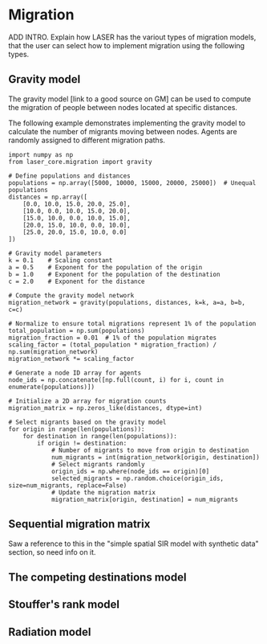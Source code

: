 # Migration

ADD INTRO. Explain how LASER has the variout types of migration models, that the user can select how to implement migration using the following types.


## Gravity model

<!-- is this the "gravity migration model matrix" referred to in the "simple spatial SIR model with synthetic data" section? If so, is it an importable component?? -->

The gravity model [link to a good source on GM] can be used to compute the migration of people between nodes located at specific distances.


The following example demonstrates implementing the gravity model to calculate the number of migrants moving between nodes. Agents are randomly assigned to different migration paths.

```
import numpy as np
from laser_core.migration import gravity

# Define populations and distances
populations = np.array([5000, 10000, 15000, 20000, 25000])  # Unequal populations
distances = np.array([
    [0.0, 10.0, 15.0, 20.0, 25.0],
    [10.0, 0.0, 10.0, 15.0, 20.0],
    [15.0, 10.0, 0.0, 10.0, 15.0],
    [20.0, 15.0, 10.0, 0.0, 10.0],
    [25.0, 20.0, 15.0, 10.0, 0.0]
])

# Gravity model parameters
k = 0.1    # Scaling constant
a = 0.5    # Exponent for the population of the origin
b = 1.0    # Exponent for the population of the destination
c = 2.0    # Exponent for the distance

# Compute the gravity model network
migration_network = gravity(populations, distances, k=k, a=a, b=b, c=c)

# Normalize to ensure total migrations represent 1% of the population
total_population = np.sum(populations)
migration_fraction = 0.01  # 1% of the population migrates
scaling_factor = (total_population * migration_fraction) / np.sum(migration_network)
migration_network *= scaling_factor

# Generate a node ID array for agents
node_ids = np.concatenate([np.full(count, i) for i, count in enumerate(populations)])

# Initialize a 2D array for migration counts
migration_matrix = np.zeros_like(distances, dtype=int)

# Select migrants based on the gravity model
for origin in range(len(populations)):
    for destination in range(len(populations)):
        if origin != destination:
            # Number of migrants to move from origin to destination
            num_migrants = int(migration_network[origin, destination])
            # Select migrants randomly
            origin_ids = np.where(node_ids == origin)[0]
            selected_migrants = np.random.choice(origin_ids, size=num_migrants, replace=False)
            # Update the migration matrix
            migration_matrix[origin, destination] = num_migrants
```

## Sequential migration matrix

Saw a reference to this in the "simple spatial SIR model with synthetic data" section, so need info on it.

## The competing destinations model

## Stouffer's rank model

## Radiation model